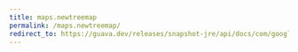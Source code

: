 ```yaml
---
title: maps.newtreemap
permalink: /maps.newtreemap/
redirect_to: https://guava.dev/releases/snapshot-jre/api/docs/com/google/common/collect/Maps.html#newTreeMap--
---
```

